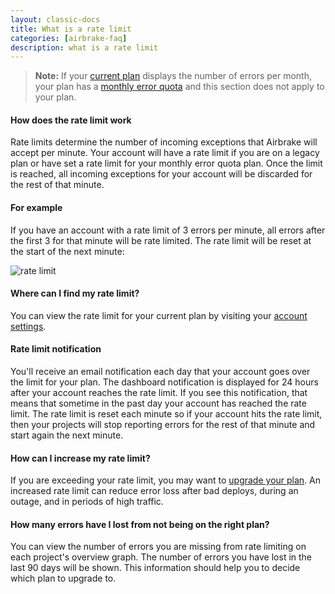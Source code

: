 ```yaml
---
layout: classic-docs
title: What is a rate limit
categories: [airbrake-faq]
description: what is a rate limit
---
```


> **Note:** If your [current plan](https://airbrake.io/account/error-quota)
> displays the number of errors per month, your plan has a [monthly error
> quota](/docs/airbrake-faq/monthly-error-quota/) and this section does not
> apply to your plan.

#### How does the rate limit work
Rate limits determine the number of incoming exceptions that Airbrake will
accept per minute. Your account will have a rate limit if you are on a legacy
plan or have set a rate limit for your monthly error quota plan.  Once the limit
is reached, all incoming exceptions for your account will be discarded for the
rest of that minute.

#### For example

If you have an account with a rate limit of 3 errors per minute, all errors
after the first 3 for that minute will be rate limited. The rate limit will be
reset at the start of the next minute:

![rate limit](/docs/assets/img/docs/airbrake/rate_limit.png)

#### Where can I find my rate limit?
You can view the rate limit for your current plan by visiting your [account
settings](https://airbrake.io/account/error-quota).

#### Rate limit notification
You'll receive an email notification each day that your account goes over the
limit for your plan. The dashboard notification is displayed for 24 hours after
your account reaches the rate limit. If you see this notification, that means
that sometime in the past day your account has reached the rate limit. The rate
limit is reset each minute so if your account hits the rate limit, then your
projects will stop reporting errors for the rest of that minute and start again
the next minute.

#### How can I increase my rate limit?
If you are exceeding your rate limit, you may want to [upgrade your
plan](https://airbrake.io/account/plan/edit). An increased rate limit can reduce
error loss after bad deploys, during an outage, and in periods of high traffic.

#### How many errors have I lost from not being on the right plan?
You can view the number of errors you are missing from rate limiting on each
project's overview graph. The number of errors you have lost in the last 90
days will be shown. This information should help you to decide which plan to
upgrade to.
